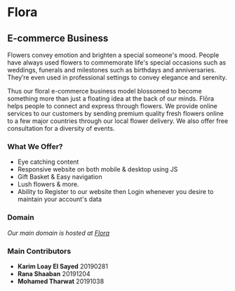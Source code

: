 # Flora
## E-commerce Business

Flowers convey emotion and brighten a special someone's mood. People have always used flowers to commemorate life's special occasions such as weddings, funerals and milestones such as birthdays and anniversaries. They’re even used in professional settings to convey elegance and serenity. 
 
Thus our floral e-commerce business model blossomed to become something more than just a floating idea at the back of our minds. Flōra helps people to connect and express through flowers. We provide online services to our customers by sending premium quality fresh flowers online to a few major countries through our local flower delivery. We also offer free consultation for a diversity of events.

### What We Offer? 
- Eye catching content 
- Responsive website on both mobile & desktop using JS 
- Gift Basket & Easy navigation 
- Lush flowers & more.
- Ability to Register to our website then Login whenever you desire to maintain your account's data

### Domain
_Our main domain is hosted at [Flora](https://karimdawood02.github.io./)_

### Main Contributors

- **Karim Loay El Sayed** 20190281
- **Rana Shaaban** 20191204
- **Mohamed Tharwat** 20191038 
